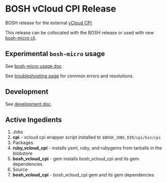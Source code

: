 # BOSH vCloud CPI Release

BOSH release for the external [vCloud CPI](https://github.com/vchs/bosh_vcloud_cpi/).

This release can be collocated with the BOSH release or used with new [bosh-micro cli](https://github.com/cloudfoundry/bosh-micro-cli).

## Experimental `bosh-micro` usage

See [bosh-micro usage doc](docs/bosh-micro-usage.md).

See [troubleshooting page](docs/troubleshooting.md) for common errors and resolutions.

## Development

See [development doc](docs/development.md).

## Active Ingedients

1. Jobs
  1. **cpi** - vcloud cpi wrapper script installed to `$BOSH_JOBS_DIR/cpi/bin/cpi`
1. Packages
  1. **ruby_vcloud_cpi** - installs yaml, ruby, and rubygems from tarballs in the blobstore
  1. **bosh_vcloud_cpi** - gem installs bosh_vcloud_cpi and its gem dependencies
1. Source 
  1. **bosh_vcloud_cpi** - bosh_vcloud_cpi gem and its gem dependencies
